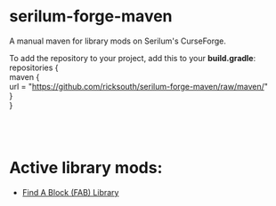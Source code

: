 # serilum-forge-maven
A manual maven for library mods on Serilum's CurseForge.

To add the repository to your project, add this to your **build.gradle**:
repositories {\
    maven {\
        url = "https://github.com/ricksouth/serilum-forge-maven/raw/maven/" \
    }\
}

<br /><br />
# Active library mods:
- [Find A Block (FAB) Library](https://www.curseforge.com/minecraft/mc-mods/fab-library)

